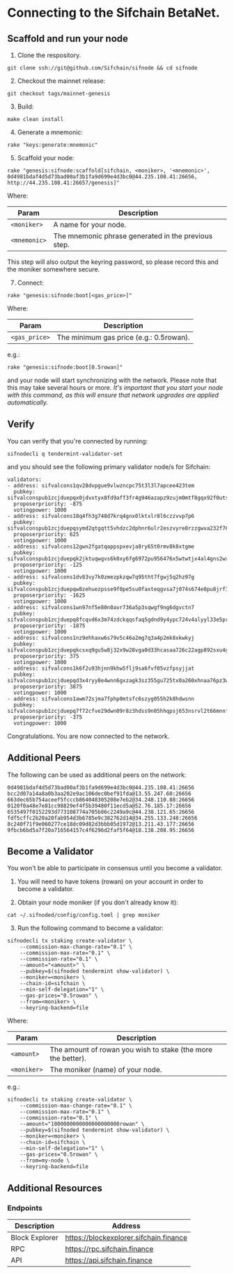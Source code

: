 # Connecting to the Sifchain BetaNet. 

## Scaffold and run your node

1. Clone the respository.

```
git clone ssh://git@github.com/Sifchain/sifnode && cd sifnode
```

2. Checkout the mainnet release:

```
git checkout tags/mainnet-genesis
```

3. Build:

```
make clean install
```

4. Generate a mnemonic:

```
rake "keys:generate:mnemonic"
```

5. Scaffold your node:

```
rake "genesis:sifnode:scaffold[sifchain, <moniker>, '<mnemonic>', 0d4981bdaf4d5d73bad00af3b1fa9d699e4d3bc0@44.235.108.41:26656, http://44.235.108.41:26657/genesis]"
```

Where:

|Param|Description|
|-----|----------|
|`<moniker>`|A name for your node.|
|`<mnemonic>`|The mnemonic phrase generated in the previous step.|

This step will also output the keyring password, so please record this and the moniker somewhere secure.

7. Connect:

```
rake "genesis:sifnode:boot[<gas_price>]"
```

Where:

|Param|Description|
|-----|----------|
|`<gas_price>`|The minimum gas price (e.g.: 0.5rowan).|

e.g.:

```
rake "genesis:sifnode:boot[0.5rowan]"
```

and your node will start synchronizing with the network. Please note that this may take several hours or more. *It's important that you start your node with this command, as this will ensure that network upgrades are applied automatically.*

## Verify

You can verify that you're connected by running:

```
sifnodecli q tendermint-validator-set
```

and you should see the following primary validator node/s for Sifchain:

```
validators:
- address: sifvalcons1qv28dvpgue9vlwzncpc75t3l3l7apcee423tem
  pubkey: sifvalconspub1zcjduepqx0jdvxtyx8fd9aff3fr4g946azapz9zujm0mtf8gqx92f0uts90skzrfws
  proposerpriority: -875
  votingpower: 1000
- address: sifvalcons18q4fh3g748d7krq4gnx0lktxlr8l6czzvvp7p6
  pubkey: sifvalconspub1zcjduepqsymd2qtgqtt5vhdzc2dphnr6ulr2eszvyre8rzzgwva232f76h7svryp06
  proposerpriority: 625
  votingpower: 1000
- address: sifvalcons12gwn2fgatqappspxevja8ry65t0rmv8k8xtgme
  pubkey: sifvalconspub1zcjduepqk2jktuqwgvs6k0xy6fg6972pu956476x5wtwtjx4al4gns2wx59sgd4kky
  proposerpriority: -125
  votingpower: 1000
- address: sifvalcons1dv83vy7k0zmezpkzqw7q95tht7fgwj5q2hz97g
  pubkey: sifvalconspub1zcjduepqw8zehuezpsse9f0pe5su0faxteqgvsa7j074s674e0pu8jrf3cyqt9frej
  proposerpriority: -1625
  votingpower: 1000
- address: sifvalcons1wn97nf5e80n0avr736a5p3sqwgf9ng6dgvctn7
  pubkey: sifvalconspub1zcjduepq8fcqvd6x3m74zdckqqsfaq5gdnd9y4ypc724v4alyyl33e5pr7fqqzae69
  proposerpriority: -1875
  votingpower: 1000
- address: sifvalcons1nz9ehhaxw6s79v5c46a2mg7q3a4p2mk8xkwkyj
  pubkey: sifvalconspub1zcjduepqkcsxq9gu5w8j32x9w28vga0d33hcasaa726c22agp892sxu4g5eqrlxm8j
  proposerpriority: 375
  votingpower: 1000
- address: sifvalcons1k6f2u93hjnn9khw5flj9sa6fvf05vzfpsyjjat
  pubkey: sifvalconspub1zcjduepqd3x4ryy8e4wnn6gxzagk3sz355gu725tx0a260xhnaa76pz3whesfyaz6f
  proposerpriority: 3875
  votingpower: 1000
- address: sifvalcons1awm72sjma7fphp0mtsfc6szyg055h2k8hdwsnn
  pubkey: sifvalconspub1zcjduepq7f72cfve29dwn09r8z3hdss9n05hhqpsj653nsrvl2t66mnnfe0s44phkl
  proposerpriority: -375
  votingpower: 1000
```

Congratulations. You are now connected to the network.

## Additional Peers

The following can be used as additional peers on the network:

```
0d4981bdaf4d5d73bad00af3b1fa9d699e4d3bc0@44.235.108.41:26656
bcc2d07a14a8a0b3aa202e9ac106dec0bef91fda@13.55.247.60:26656
663dec65b754aceef5fcccb864048305208e7eb2@34.248.110.88:26656
0120f0a48e7e81cc98829ef4f5b39480f11ecd5a@52.76.185.17:26656
6535497f0152293d773108774a705b86c2249a9c@44.238.121.65:26656
fdf5cffc2b20a20fab954d3b6785e9c382762d14@34.255.133.248:26656
8c240f71f9e060277ce18dc09d82d3bbb05d1972@13.211.43.177:26656
9fbcb6bd5a7f20a716564157c4f6296d2faf5f64@18.138.208.95:26656
```

## Become a Validator

You won't be able to participate in consensus until you become a validator.

1. You will need to have tokens (rowan) on your account in order to become a validator.

2. Obtain your node moniker (if you don't already know it):

```
cat ~/.sifnoded/config/config.toml | grep moniker
```

3. Run the following command to become a validator: 

```
sifnodecli tx staking create-validator \
    --commission-max-change-rate="0.1" \
    --commission-max-rate="0.1" \
    --commission-rate="0.1" \
    --amount="<amount>" \
    --pubkey=$(sifnoded tendermint show-validator) \
    --moniker=<moniker> \
    --chain-id=sifchain \
    --min-self-delegation="1" \
    --gas-prices="0.5rowan" \
    --from=<moniker> \
    --keyring-backend=file
```

Where:

|Param|Description|
|-----|----------|
|`<amount>`|The amount of rowan you wish to stake (the more the better).|
|`<moniker>`|The moniker (name) of your node.|

e.g.:

```
sifnodecli tx staking create-validator \
    --commission-max-change-rate="0.1" \
    --commission-max-rate="0.1" \
    --commission-rate="0.1" \
    --amount="1000000000000000000000rowan" \
    --pubkey=$(sifnoded tendermint show-validator) \
    --moniker=<moniker> \
    --chain-id=sifchain \
    --min-self-delegation="1" \
    --gas-prices="0.5rowan" \
    --from=my-node \
    --keyring-backend=file
```

## Additional Resources

### Endpoints

|Description|Address|
|-----------|-------|
|Block Explorer|https://blockexplorer.sifchain.finance|
|RPC|https://rpc.sifchain.finance|
|API|https://api.sifchain.finance|
